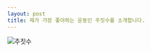 ```yaml
---
layout: post
title: 제가 가장 좋아하는 운동인 주짓수를 소개합니다.
---
```



![주짓수](https://user-images.githubusercontent.com/64595510/84392951-f6ad0600-ac35-11ea-9bb8-1861fbbbd0c1.jpg)

